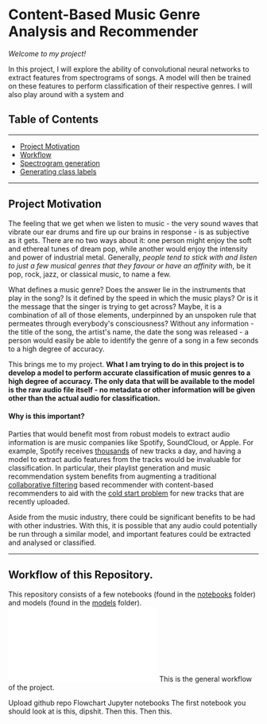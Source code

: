 # Content-Based Music Genre Analysis and Recommender

_Welcome to my project!_

In this project, I will explore the ability of convolutional neural networks to extract features from spectrograms of songs. A model will then be trained on these features to perform classification of their respective genres. I will also play around with a system and 

## Table of Contents
---

- [Project Motivation](#project-motivation)
- [Workflow](#workflow)
- [Spectrogram generation](#spec)
- [Generating class labels](#classlabels)
---

<a id='project-motivation'></a>
## Project Motivation

The feeling that we get when we listen to music - the very sound waves that vibrate our ear drums and fire up our brains in response - is as subjective as it gets. There are no two ways about it: one person might enjoy the soft and ethereal tunes of dream pop, while another would enjoy the intensity and power of industrial metal. Generally, _people tend to stick with and listen to just a few musical genres that they favour or have an affinity with_, be it pop, rock, jazz, or classical music, to name a few. 

What defines a music genre? Does the answer lie in the instruments that play in the song? Is it defined by the speed in which the music plays? Or is it the message that the singer is trying to get across? Maybe, it is a combination of all of those elements, underpinned by an unspoken rule that permeates through everybody's consciousness? Without any information - the title of the song, the artist's name, the date the song was released - a person would easily be able to identify the genre of a song in a few seconds to a high degree of accuracy.

This brings me to my project. __What I am trying to do in this project is to develop a model to perform accurate classification of music genres to a high degree of accuracy. The only data that will be available to the model is the raw audio file itself - no metadata or other information will be given other than the actual audio for classification.__

#### Why is this important?

Parties that would benefit most from robust models to extract audio information is are music companies like Spotify, SoundCloud, or Apple. For example, Spotify receives [thousands](https://expandedramblings.com/index.php/spotify-statistics/) of new tracks a day, and having a model to extract audio features from the tracks would be invaluable for classification. In particular, their playlist generation and music recommendation system benefits from augmenting a traditional [collaborative filtering](https://en.wikipedia.org/wiki/Collaborative_filtering) based recommender with content-based recommenders to aid with the [cold start problem](https://en.wikipedia.org/wiki/Cold_start) for new tracks that are recently uploaded. 

Aside from the music industry, there could be significant benefits to be had with other industries. With this, it is possible that any audio could potentially be run through a similar model, and important features could be extracted and analysed or classified.

---
<a id='workflow'></a>
## Workflow of this Repository.

This repository consists of a few notebooks (found in the [notebooks](/Notebooks) folder) and models (found in the [models](/Models) folder). 
![](/Images/notebookworkflow.pdf)
This is the general workflow of the project.







Upload github repo
Flowchart
Jupyter notebooks
The first notebook you should look at is this, dipshit. Then this. Then this.











